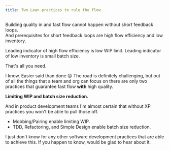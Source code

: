 ```yaml
---
title: Two Lean practices to rule the flow
---
```


Building quality in and fast flow cannot happen without short feedback loops.  
And prerequisites for short feedback loops are high flow efficiency and low inventory.

Leading indicator of high flow efficiency is low WIP limit.
Leading indicator of low inventory is small batch size.

That's all you need.


I know. Easier said than done 😊
The road is definitely challenging, but out of all the things that a team and org can focus on there are only two practices that guarantee fast flow __with__ high quality.

__Limiting WIP and batch size reduction.__

And in product development teams I'm almost certain that without XP practices you won't be able to pull those off.

- Mobbing/Pairing enable limiting WIP.
- TDD, Refactoring, and Simple Design enable batch size reduction.

I just don't know for any other software development practices that are able to achieve this.
If you happen to know, would be glad to hear about it.
